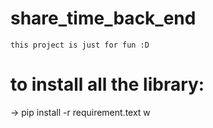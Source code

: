 # share_time_back_end

    this project is just for fun :D

# to install all the library:

 -> pip install -r requirement.text 
w
